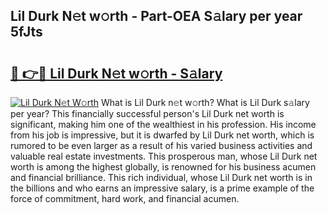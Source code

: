 ## Lil Durk N𝚎t w𝚘rth - Part-OEA S𝚊lary per year 5fJts

# <h2><a href="http://gc2ucv9.nevu.top/?p=Lil+Durk">🔗 👉🔴 Lil Durk N𝚎t w𝚘rth - S𝚊lary</a></h2>

[![Lil Durk N𝚎t W𝚘rth](https://i.imgur.com/Oavwk0R.jpeg)](http://gc2ucv9.nevu.top/?p=Lil+Durk)
What is Lil Durk n𝚎t w𝚘rth? What is Lil Durk s𝚊lary per year?
This financially successful person's Lil Durk net worth is significant, making him one of the wealthiest in his profession. His income from his job is impressive, but it is dwarfed by Lil Durk net worth, which is rumored to be even larger as a result of his varied business activities and valuable real estate investments. This prosperous man, whose Lil Durk net worth is among the highest globally, is renowned for his business acumen and financial brilliance. This rich individual, whose Lil Durk net worth is in the billions and who earns an impressive salary, is a prime example of the force of commitment, hard work, and financial acumen.
